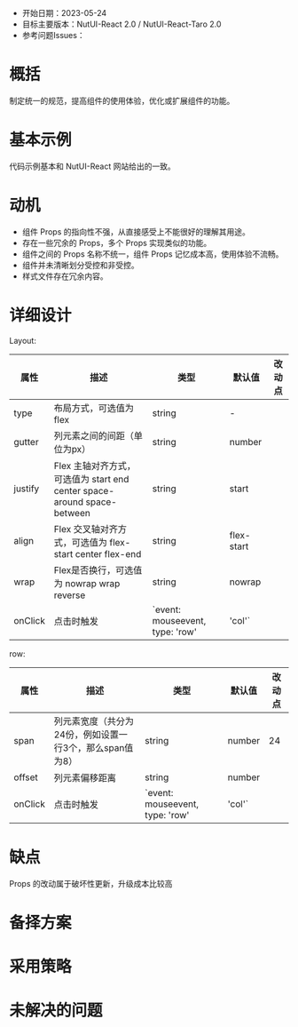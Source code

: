 - 开始日期：2023-05-24
- 目标主要版本：NutUI-React 2.0 / NutUI-React-Taro 2.0
- 参考问题Issues：

# 概括

制定统一的规范，提高组件的使用体验，优化或扩展组件的功能。


# 基本示例

代码示例基本和 NutUI-React 网站给出的一致。


# 动机

- 组件 Props 的指向性不强，从直接感受上不能很好的理解其用途。
- 存在一些冗余的 Props，多个 Props 实现类似的功能。
- 组件之间的 Props 名称不统一，组件 Props 记忆成本高，使用体验不流畅。
- 组件并未清晰划分受控和非受控。
- 样式文件存在冗余内容。


# 详细设计


Layout:

| 属性 | 描述 | 类型 | 默认值 | 改动点 |
| --- | --- | --- | --- | --- |
| type | 布局方式，可选值为flex | string | - |  |
| gutter | 列元素之间的间距（单位为px） | string | number |  |  |
| justify | Flex 主轴对齐方式，可选值为 start end center space-around space-between | string | start |  |
| align | Flex 交叉轴对齐方式，可选值为 flex-start center flex-end | string | flex-start |  |
| wrap | Flex是否换行，可选值为 nowrap wrap reverse | string | nowrap |  |
| onClick | 点击时触发 | `event: mouseevent, type: 'row' | 'col'` |  |  |

row:
    
| 属性 | 描述 | 类型 | 默认值 | 改动点 |
| --- | --- | --- | --- | --- |
| span | 列元素宽度（共分为24份，例如设置一行3个，那么span值为8） | string | number | 24 |  |
| offset | 列元素偏移距离 | string | number |  |  |
| onClick | 点击时触发 | `event: mouseevent, type: 'row' | 'col'` |  |  |


# 缺点

Props 的改动属于破坏性更新，升级成本比较高

# 备择方案


# 采用策略


# 未解决的问题

